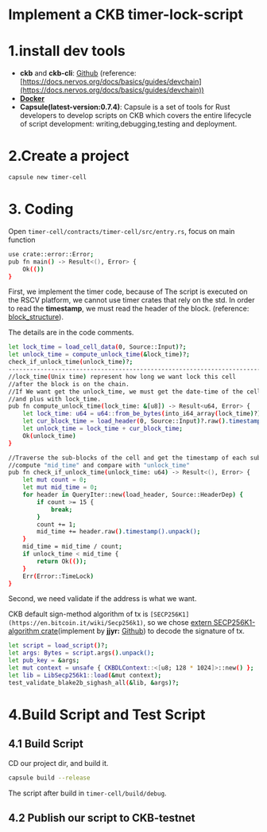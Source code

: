 # Implement a CKB timer-lock-script

# 1.install dev tools

- **ckb** and **ckb-cli**: [Github](https://github.com/nervosnetwork/ckb/releases) (reference: [https://docs.nervos.org/docs/basics/guides/devchain](https://docs.nervos.org/docs/basics/guides/devchain))
- **[Docker](https://docs.docker.com/get-docker/)**
- **Capsule(latest-version:0.7.4)**: Capsule is a set of tools for Rust developers to develop scripts on CKB which covers the entire lifecycle of script development: writing,debugging,testing and deployment.

# 2.Create a project

```bash
capsule new timer-cell
```

# 3. Coding

Open `timer-cell/contracts/timer-cell/src/entry.rs`, focus on main function

```bash
use crate::error::Error;
pub fn main() -> Result<(), Error> {
    Ok(())
}
```

First, we implement the timer code, because of The script is executed on the RSCV platform, we cannot use timer crates that rely on the std. In order to read the **timestamp**, we must read the header of the block. (reference: [block_structure](https://github.com/nervosnetwork/rfcs/blob/master/rfcs/0027-block-structure/0027-block-structure.md)).

The details are in the code comments.

```bash
let lock_time = load_cell_data(0, Source::Input)?;
let unlock_time = compute_unlock_time(&lock_time)?;
check_if_unlock_time(unlock_time)?;
------------------------------------------------------------------------------------
//lock_time(Unix time) represent how long we want lock this cell 
//after the block is on the chain.
//If We want get the unlock_time, we must get the date-time of the cell
//and plus with lock_time.
pub fn compute_unlock_time(lock_time: &[u8]) -> Result<u64, Error> {
    let lock_time: u64 = u64::from_be_bytes(into_i64_array(lock_time)?);
    let cur_block_time = load_header(0, Source::Input)?.raw().timestamp().unpack();
    let unlock_time = lock_time + cur_block_time;
    Ok(unlock_time)
}

//Traverse the sub-blocks of the cell and get the timestamp of each sub-block.
//compute "mid_time" and compare with "unlock_time"
pub fn check_if_unlock_time(unlock_time: u64) -> Result<(), Error> {
    let mut count = 0;
    let mut mid_time = 0;
    for header in QueryIter::new(load_header, Source::HeaderDep) {
        if count >= 15 {
            break;
        }
        count += 1;
        mid_time += header.raw().timestamp().unpack();
    }
    mid_time = mid_time / count;
    if unlock_time < mid_time {
        return Ok(());
    }
    Err(Error::TimeLock)
}
```

Second, we need validate if the address is what we want.

CKB default sign-method algorithm of tx is `[SECP256K1](https://en.bitcoin.it/wiki/Secp256k1)`, so we chose [extern SECP256K1-algorithm crate](https://github.com/jjyr/ckb-dynamic-loading-secp256k1/tree/master/contracts/ckb-dynamic-loading-secp256k1)(implement by **jjyr:** [Github](https://github.com/jjyr)) to decode the signature of tx.

```bash
let script = load_script()?;
let args: Bytes = script.args().unpack();
let pub_key = &args;
let mut context = unsafe { CKBDLContext::<[u8; 128 * 1024]>::new() };
let lib = LibSecp256k1::load(&mut context);
test_validate_blake2b_sighash_all(&lib, &args)?;
```

# 4.Build Script and Test Script

## 4.1 Build Script

CD our project dir, and build it.

```bash
capsule build --release
```

The script after build in `timer-cell/build/debug`.

## 4.2 Publish our script to CKB-testnet

